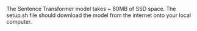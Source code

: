 The Sentence Transformer model takes ~ 80MB of SSD space. The setup.sh file should download the model from the internet onto your local computer. 